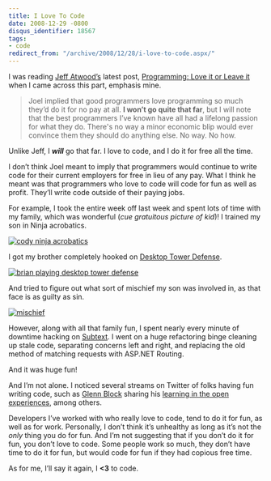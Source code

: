 ```yaml
---
title: I Love To Code
date: 2008-12-29 -0800
disqus_identifier: 18567
tags:
- code
redirect_from: "/archive/2008/12/28/i-love-to-code.aspx/"
---
```


I was reading [Jeff Atwood’s](http://codinghorror.com/ "CodingHorror")
latest post, [Programming: Love it or Leave
it](http://www.codinghorror.com/blog/archives/001202.html "Programming: Love it or Leave it")
when I came across this part, emphasis mine.

> Joel implied that good programmers love programming so much they’d do
> it for no pay at all. **I won’t go quite that far**, but I will note
> that the best programmers I’ve known have all had a lifelong passion
> for what they do. There's no way a minor economic blip would ever
> convince them they should do anything else. No way. No how.

Unlike Jeff, I ***will*** go that far. I love to code, and I do it for
free all the time.

I don’t think Joel meant to imply that programmers would continue to
write code for their current employers for free in lieu of any pay. What
I think he meant was that programmers who love to code will code for fun
as well as profit. They’ll write code outside of their paying jobs.

For example, I took the entire week off last week and spent lots of time
with my family, which was wonderful (*cue gratuitous picture of kid*)! I
trained my son in Ninja acrobatics.

[![cody ninja
acrobatics](https://haacked.com/images/haacked_com/WindowsLiveWriter/ILoveToCode_92E2/cody-ninja-acrobatics_thumb.jpg "cody ninja acrobatics")](https://haacked.com/images/haacked_com/WindowsLiveWriter/ILoveToCode_92E2/cody-ninja-acrobatics_2.jpg) 

I got my brother completely hooked on [Desktop Tower
Defense](http://www.kongregate.com/games/preecep/desktop-tower-defense-1-5 "Desktop Tower Defense").

[![brian playing desktop tower
defense](https://haacked.com/images/haacked_com/WindowsLiveWriter/ILoveToCode_92E2/brian-playing-desktop-tower-defense_thumb.jpg "brian playing desktop tower defense")](https://haacked.com/images/haacked_com/WindowsLiveWriter/ILoveToCode_92E2/brian-playing-desktop-tower-defense_2.jpg)

And tried to figure out what sort of mischief my son was involved in, as
that face is as guilty as sin.

[![mischief](https://haacked.com/images/haacked_com/WindowsLiveWriter/ILoveToCode_92E2/mischief_thumb.jpg "mischief")](https://haacked.com/images/haacked_com/WindowsLiveWriter/ILoveToCode_92E2/mischief_2.jpg)

However, along with all that family fun, I spent nearly every minute of
downtime hacking on
[Subtext](http://subtextproject.com/ "Subtext Project Website"). I went
on a huge refactoring binge cleaning up stale code, separating concerns
left and right, and replacing the old method of matching requests with
ASP.NET Routing.

And it was huge fun!

And I’m not alone. I noticed several streams on Twitter of folks having
fun writing code, such as [Glenn
Block](http://blogs.msdn.com/gblock/ "Glenn Block") sharing his
[learning in the open
experiences](http://twitter.com/gblock/status/1083305303 "Glenn on Twitter"),
among others.

Developers I’ve worked with who really love to code, tend to do it for
fun, as well as for work. Personally, I don’t think it’s unhealthy as
long as it’s not the *only* thing you do for fun. And I’m not suggesting
that if you don’t do it for fun, you don’t love to code. Some people
work so much, they don’t have time to do it for fun, but would code for
fun if they had copious free time.

As for me, I’ll say it again, I **\<3** to code.

